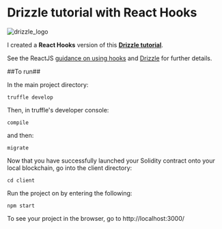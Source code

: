 # Drizzle tutorial with React Hooks

![drizzle_logo](https://github.com/trufflesuite/drizzle/raw/master/readme/drizzle-logomark.png?raw=true)

I created a **React Hooks** version of this [**Drizzle tutorial**](https://www.trufflesuite.com/tutorials/getting-started-with-drizzle-and-react). 

See the ReactJS [guidance on using hooks](https://reactjs.org/docs/hooks-reference.html) and [Drizzle](https://www.trufflesuite.com/drizzle) for further details.

##To run##

In the main project directory:

```
truffle develop
```

Then, in truffle's developer console: 
```
compile
```

and then:
```
migrate
```

Now that you have successfully launched your Solidity contract onto your local blockchain, go into the client directory:

```
cd client
```

Run the project on by entering the following:

```
npm start
```

To see your project in the browser, go to http://localhost:3000/

